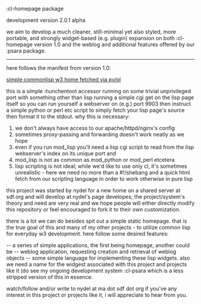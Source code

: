 :cl-homepage package

development version 2.0.1 alpha

we aim to develop a much cleaner, still-minimal yet also styled, more portable,
and strongly widget-based (e.g. plugin) expansion on both :cl-homepage version
1.0 and the weblog and additional features offered by our :psara package.


----------


here follows the manifest from version 1.0:

[simple commonlisp w3 home fetched via py/pl](http://nydel.sdf.org)

this is a simple :hunchentoot accessor running on some trivial unprivileged port
with something other than lisp running a simple cgi get on the lisp page itself
so you can run yourself a webserver on (e.g.) port 9903 then instruct a simple
python or perl etc script to simply fetch your lisp page's source then format it
to the stdout.  why this is necessary:

1) we don't always have access to our apache/httpd/nginx's config
2) sometimes proxy-passing and forwarding doesn't work neatly as we hope
3) even if you run mod_lisp you'll need a lisp cgi script to read from the lisp
   webserver's index on its unique port and
4) mod_lisp is not as common as mod_python or mod_perl etcetera
5) lisp scripting is not ideal; while we'd like to use only cl, it's sometimes
   unrealistic - here we need no more than a #!/shebang and a quick html fetch
   from our scripting language in order to work otherwise in pure lisp

this project was started by nydel for a new home on a shared server at sdf.org
and will develop at nydel's page developes; the project/system's theory and need
are very real and we hope people will either directly modify this repository or
feel encouraged to fork it to their own customization.

there is a lot we can do besides spit out a simple static homepage. that is the
true goal of this and many of my other projects - to utilize common lisp for
everyday w3 development.  here follow some desired features:

-- a series of simple applications, the first being homepage, another could be
-- weblog application, requesting creation and retrieval of weblog objects
-- some simple language for implementing these lisp widgets. also we need a name
   for the widgest associated with this project and projects like it (do see my
   ongoing development system :cl-psara which is a less stripped version of this
   in essence.

watch/follow and/or write to nydel at ma dot sdf dot org if you've any interest
in this project or projects like it, i will appreciate to hear from you.